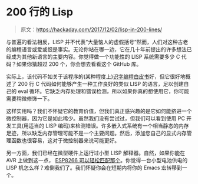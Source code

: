 # 200 行的 Lisp

> 原文：<https://hackaday.com/2017/12/02/lisp-in-200-lines/>

与普遍的看法相反，LISP 并不代表“大量恼人的虚假括号”然而，人们对这种古老的编程语言或爱或恨是事实。无论你站在哪一边，它在几十年前提出的许多想法已经成为其他新语言的主要内容。你觉得做一个功能性的 LISP 系统需要多少 C 代码？如果你猜超过 200 个，你会想去看看这个 GitHub 库。

实际上，该代码不如关于该程序的(某种程度上)[识字编程白皮书](https://carld.github.io/2017/06/20/lisp-in-less-than-200-lines-of-c.html)好，但它很好地概述了 200 行 C 代码如何能够产生一种工作良好的类似 LISP 的语言，足以创建自己的 eval 循环。它缺乏内存处理和错误检测，所以如果你真的想使用它，你可能需要稍微修饰一下。

这样实用吗？我们不怀疑它的教育价值，但我们真正感兴趣的是它如何能挤进一个微控制器，因为它是如此稀少。虽然我们没有尝试过，但我们可以看到使用 PC 开发工具(用适当的 LISP 编码)来检测错误。许多嵌入式系统有一个相当静态的内存足迹，所以缺乏内存管理可能不是一个主要问题。然后，添加您自己的显式内存管理函数也很容易，这对于微控制器来说可能更好。

另一方面，我们已经在微型硬件上运行过小型 LISP 解释器。自然，如果你能在 AVR 上做到这一点， [ESP8266 可以轻松匹配那个](https://hackaday.com/2016/10/14/running-lisp-on-an-esp8266/)。你觉得一台小型电池供电的 LISP 机怎么样？难倒我们了。我们怀疑你会在短期内将你的 Emacs 宏转移到一个。